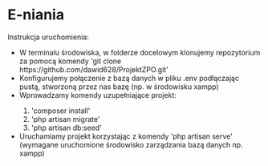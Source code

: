 # E-niania

<p>Instrukcja uruchomienia:</p>
<ul>
    <li>W terminalu środowiska, w folderze docelowym klonujemy repozytorium za pomocą komendy 'git clone https://github.com/dawid628/ProjektZPO.git'</li>
    <li>Konfigurujemy połączenie z bazą danych w pliku .env podłączając pustą, stworzoną przez nas bazę (np. w środowisku xampp)</li>
    <li>Wprowadzamy komendy uzupełniające projekt:</li>
    <ol>
        <li>'composer install'</li>
        <li>'php artisan migrate'</li>
    <li>'php artisan db:seed'</li>
    </ol>
    <li>Uruchamiamy projekt korzystając z komendy 'php artisan serve' (wymagane uruchomione środowisko zarządzania bazą danych np. xampp)</li>
</ul>
